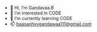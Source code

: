 - 👋 Hi, I’m Gandavaa.B
- 👀 I’m interested in CODE
- 🌱 I’m currently learning CODE
- 📫 baasanhvvgandawaa111@gmail.com 

<!---
GandawaaB/GandawaaB is a ✨ special ✨ repository because its `README.md` (this file) appears on your GitHub profile.
You can click the Preview link to take a look at your changes.
--->
